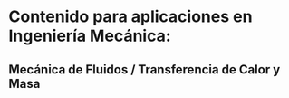 # Contenido para aplicaciones en Ingeniería Mecánica:
##  Mecánica de Fluidos / Transferencia de Calor y Masa
